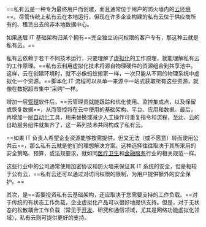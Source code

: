 ==私有云是一种专为最终用户而创建，而且通常位于用户的防火墙内的[云环境](https://www.redhat.com/zh/topics/cloud-computing)==。尽管传统上私有云在本地运行，但现在许多企业构建的私有云位于供应商所有的、租赁出去的非本地数据中心。

如果底层 IT 基础架构归某个拥有==完全独立访问权限的客户专有，那这种云就是私有云。==

私有云依赖于若干不同技术运行，只要理解了[虚拟化](https://www.redhat.com/zh/topics/virtualization)的工作原理，就能理解私有云的工作原理。==私有云利用虚拟化技术将源自物理硬件的资源组合到共享池中。这样，云在创建环境时，就不必像蚂蚁搬家一样，一次只能从不同的物理系统中虚拟化一个资源。==脚本化 IT 流程可以从单一来源中一站式获取所有这些资源，就像在数据超市集中“采购”一样。

增加一层[管理](https://www.redhat.com/zh/topics/management)软件后，==云管理员就能跟踪和优化使用、监控集成点，以及保留或恢复数据==，从而管控将在云中使用的基础架构、平台、应用和数据。最后，再增加一层[自动化](https://www.redhat.com/zh/topics/automation)工具，用来替换或减少人工操作可重复指令和流程，至此，云的自助服务组件就集齐了，这一系列技术共同构成了私有云。

==如果 IT 负责人希望企业资源能够按需提供，但又无法（或不愿意）转而使用公共云==，那么私有云就是他们的理想解决方案。这种选择往往取决于其所采用的安全策略、预算，或法规要求，就如同[医疗卫生](https://www.redhat.com/zh/technologies/industries/health-life-sciences)和[金融服务](https://www.redhat.com/zh/solutions/financial-services)行业的相关规范一样。

这些行业中的公司通常使用加密协议和防火墙来保证其 IT 系统的安全，但是相较于公有云，==私有云还可以通过对访问权限的限制，为用户提供额外的安全保护。==

其次，是==否要投资私有云基础架构，还应取决于您需要支持的工作负载。==对于传统的有状态工作负载，企业虚拟化产品可以很好地提供支持。但是，对于无状态的松散耦合工作负载（常见于[开发](https://www.redhat.com/zh/success-stories/rackspace)、研究和通信领域，尤其是网络功能虚拟化领域），私有云则可提供更好的支持。